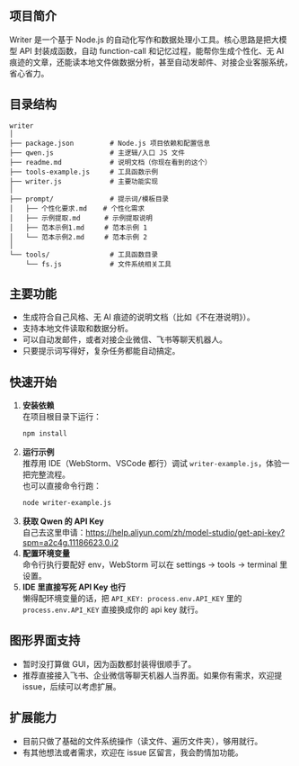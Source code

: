## 项目简介

Writer 是一个基于 Node.js 的自动化写作和数据处理小工具。核心思路是把大模型 API 封装成函数，自动 function-call 和记忆过程，能帮你生成个性化、无 AI 痕迹的文章，还能读本地文件做数据分析，甚至自动发邮件、对接企业客服系统，省心省力。

## 目录结构

```text
writer
│
├── package.json         # Node.js 项目依赖和配置信息
├── qwen.js              # 主逻辑/入口 JS 文件
├── readme.md            # 说明文档（你现在看到的这个）
├── tools-example.js     # 工具函数示例
├── writer.js            # 主要功能实现
│
├── prompt/              # 提示词/模板目录
│   ├── 个性化要求.md    # 个性化需求
│   ├── 示例提取.md      # 示例提取说明
│   ├── 范本示例1.md     # 范本示例 1
│   └── 范本示例2.md     # 范本示例 2
│
└── tools/               # 工具函数目录
    └── fs.js            # 文件系统相关工具
```

## 主要功能

- 生成符合自己风格、无 AI 痕迹的说明文档（比如《不在港说明》）。
- 支持本地文件读取和数据分析。
- 可以自动发邮件，或者对接企业微信、飞书等聊天机器人。
- 只要提示词写得好，复杂任务都能自动搞定。

## 快速开始

1. **安装依赖**  
   在项目根目录下运行：
   ```bash
   npm install
   ```
2. **运行示例**  
   推荐用 IDE（WebStorm、VSCode 都行）调试 `writer-example.js`，体验一把完整流程。  
   也可以直接命令行跑：
   ```bash
   node writer-example.js
   ```
3. **获取 Qwen 的 API Key**  
   自己去这里申请：https://help.aliyun.com/zh/model-studio/get-api-key?spm=a2c4g.11186623.0.i2
4. **配置环境变量**  
   命令行执行要配好 env，WebStorm 可以在 settings -> tools -> terminal 里设置。
5. **IDE 里直接写死 API Key 也行**  
   懒得配环境变量的话，把 `API_KEY: process.env.API_KEY` 里的 `process.env.API_KEY` 直接换成你的 api key 就行。

## 图形界面支持

- 暂时没打算做 GUI，因为函数都封装得很顺手了。
- 推荐直接接入飞书、企业微信等聊天机器人当界面。如果你有需求，欢迎提 issue，后续可以考虑扩展。

## 扩展能力

- 目前只做了基础的文件系统操作（读文件、遍历文件夹），够用就行。
- 有其他想法或者需求，欢迎在 issue 区留言，我会酌情加功能。
